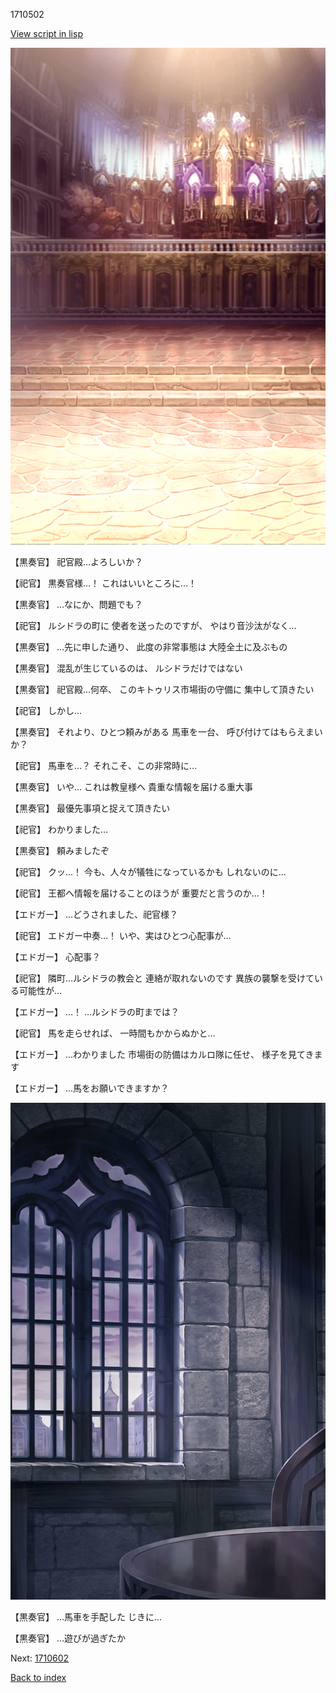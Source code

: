 1710502

[View script in lisp](../scripts/1710502.txt)

![006_church.png](../images/backgrounds/006_church.png)

【黒奏官】
祀官殿…よろしいか？

【祀官】
黒奏官様…！
これはいいところに…！

【黒奏官】
…なにか、問題でも？

【祀官】
ルシドラの町に
使者を送ったのですが、
やはり音沙汰がなく…

【黒奏官】
…先に申した通り、
此度の非常事態は
大陸全土に及ぶもの

【黒奏官】
混乱が生じているのは、
ルシドラだけではない

【黒奏官】
祀官殿…何卒、
このキトゥリス市場街の守備に
集中して頂きたい

【祀官】
しかし…

【黒奏官】
それより、ひとつ頼みがある
馬車を一台、
呼び付けてはもらえまいか？

【祀官】
馬車を…？
それこそ、この非常時に…

【黒奏官】
いや…
これは教皇様へ
貴重な情報を届ける重大事

【黒奏官】
最優先事項と捉えて頂きたい

【祀官】
わかりました…

【黒奏官】
頼みましたぞ

【祀官】
クッ…！
今も、人々が犠牲になっているかも
しれないのに…

【祀官】
王都へ情報を届けることのほうが
重要だと言うのか…！

【エドガー】
…どうされました、祀官様？

【祀官】
エドガー中奏…！
いや、実はひとつ心配事が…

【エドガー】
心配事？

【祀官】
隣町…ルシドラの教会と
連絡が取れないのです
異族の襲撃を受けている可能性が…

【エドガー】
…！
…ルシドラの町までは？

【祀官】
馬を走らせれば、
一時間もかからぬかと…

【エドガー】
…わかりました
市場街の防備はカルロ隊に任せ、
様子を見てきます

【エドガー】
…馬をお願いできますか？

![church_room.png](../images/backgrounds/church_room.png)

【黒奏官】
…馬車を手配した
じきに…

【黒奏官】
…遊びが過ぎたか

Next: [1710602](1710602.md)

[Back to index](index.md)
